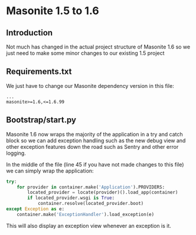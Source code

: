 # Masonite 1.5 to 1.6

## Introduction

Not much has changed in the actual project structure of Masonite 1.6 so we just need to make some minor changes to our existing 1.5 project

## Requirements.txt

We just have to change our Masonite dependency version in this file:

```text
...
masonite>=1.6,<=1.6.99
```

## Bootstrap/start.py

Masonite 1.6 now wraps the majority of the application in a try and catch block so we can add exception handling such as the new debug view and other exception features down the road such as Sentry and other error logging.

In the middle of the file \(line 45 if you have not made changes to this file\) we can simply wrap the application:

```python
try:
    for provider in container.make('Application').PROVIDERS:
        located_provider = locate(provider)().load_app(container)
        if located_provider.wsgi is True:
            container.resolve(located_provider.boot)
except Exception as e:
    container.make('ExceptionHandler').load_exception(e)
```

This will also display an exception view whenever an exception is it.

